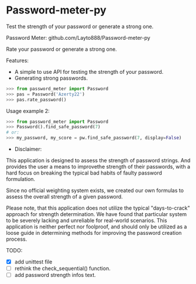 # Password-meter-py
Test the strength of your password or generate a strong one.

Password Meter: github.com/Layto888/Password-meter-py

Rate your password or generate a strong one.

Features:
- A simple to use API for testing the strength of your password.
- Generating strong passwords.

```python
>>> from password_meter import Password
>>> pas = Password('Azerty22')
>>> pas.rate_password()
```
Usage example 2:
```python
>>> from password_meter import Password
>>> Password().find_safe_password(7)
# or:
>>> my_password, my_score = pw.find_safe_password(7, display=False)
 ```                   

* Disclaimer:

This application is designed to assess the strength of password strings.
And provides the user a means to improvethe strength of their passwords, 
with a hard focus on breaking the typical bad habits of faulty password 
formulation.

Since no official weighting system exists, we created our own formulas
to assess the overall strength of a given password.

Please note, that this application does not utilize the typical "days-to-crack"
approach for strength determination.
We have found that particular system to be severely lacking and unreliable
for real-world scenarios. This application is neither perfect nor foolproof,
and should only be utilized as a loose guide in determining methods for
improving the password creation process.

TODO: 
 - [x] add unittest file
 - [ ] rethink the check_sequential() function.
 - [ ] add password strength infos text. 
